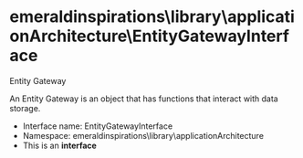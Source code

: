 emeraldinspirations\library\applicationArchitecture\EntityGatewayInterface
===============

Entity Gateway

An Entity Gateway is an object that has functions that interact with data
storage.


* Interface name: EntityGatewayInterface
* Namespace: emeraldinspirations\library\applicationArchitecture
* This is an **interface**







